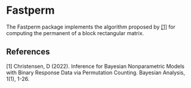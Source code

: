
# Fastperm



The Fastperm package implements the algorithm proposed by [[1]](#1) for computing the permanent of a block rectangular matrix. 

## References
<a id="1">[1]</a> 
Christensen, D (2022). 
Inference for Bayesian Nonparametric Models with Binary Response Data via Permutation Counting. 
Bayesian Analysis, 1(1), 1-26.
